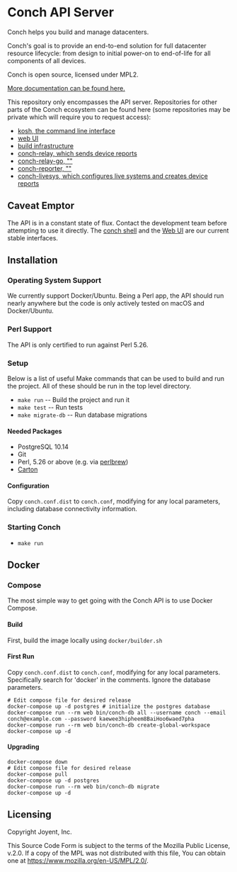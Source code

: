 # Conch API Server

Conch helps you build and manage datacenters.

Conch's goal is to provide an end-to-end solution for full datacenter resource
lifecycle: from design to initial power-on to end-of-life for all components of
all devices.

Conch is open source, licensed under MPL2.

[More documentation can be found here.](https://joyent.github.io/conch-api/)

This repository only encompasses the API server. Repositories for other parts of
the Conch ecosystem can be found here (some repositories may be private which
will require you to request access):

* [kosh, the command line interface](https://github.com/joyent/kosh)
* [web UI](https://github.com/joyent/conch-ui)
* [build infrastructure](https://github.com/joyent/buildops-infra)
* [conch-relay, which sends device reports](https://github.com/joyent/conch-relay)
* [conch-relay-go, ""](https://github.com/joyent/conch-relay-go)
* [conch-reporter, ""](https://github.com/joyent/conch-reporter)
* [conch-livesys, which configures live systems and creates device reports](https://github.com/joyent/conch-livesys)

## Caveat Emptor

The API is in a constant state of flux. Contact the development team before
attempting to use it directly.
The [conch shell](https://github.com/joyent/kosh)
and the [Web UI](https://github.com/joyent/conch-ui) are our current stable interfaces.

## Installation

### Operating System Support

We currently support Docker/Ubuntu. Being a Perl app, the API
should run nearly anywhere but the code is only actively tested on macOS and
Docker/Ubuntu.

### Perl Support

The API is only certified to run against Perl 5.26.

### Setup

Below is a list of useful Make commands that can be used to build and run the
project. All of these should be run in the top level directory.

* `make run` -- Build the project and run it
* `make test` -- Run tests
* `make migrate-db` -- Run database migrations

#### Needed Packages

* PostgreSQL 10.14
* Git
* Perl, 5.26 or above (e.g. via [perlbrew](https://perlbrew.pl/))
* [Carton](https://metacpan.org/dist/Carton)

#### Configuration

Copy `conch.conf.dist` to `conch.conf`, modifying for any local parameters,
including database connectivity information.

### Starting Conch

* `make run`

## Docker

### Compose

The most simple way to get going with the Conch API is to use Docker Compose.

#### Build

First, build the image locally using `docker/builder.sh`

#### First Run

Copy `conch.conf.dist` to `conch.conf`, modifying for any local parameters.
Specifically search for 'docker' in the comments. Ignore the database
parameters.


```
# Edit compose file for desired release
docker-compose up -d postgres # initialize the postgres database
docker-compose run --rm web bin/conch-db all --username conch --email conch@example.com --password kaewee3hipheem8BaiHoo6waed7pha
docker-compose run --rm web bin/conch-db create-global-workspace
docker-compose up -d
```

#### Upgrading

```
docker-compose down
# Edit compose file for desired release
docker-compose pull
docker-compose up -d postgres
docker-compose run --rm web bin/conch-db migrate
docker-compose up -d
```


## Licensing

Copyright Joyent, Inc.

This Source Code Form is subject to the terms of the Mozilla Public License,
v.2.0. If a copy of the MPL was not distributed with this file, You can obtain
one at <https://www.mozilla.org/en-US/MPL/2.0/>.
